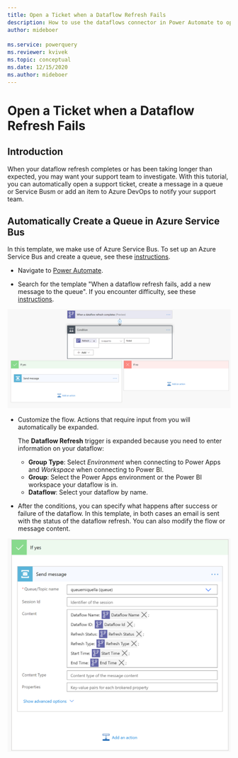 ```yaml
---
title: Open a Ticket when a Dataflow Refresh Fails
description: How to use the dataflows connector in Power Automate to open a ticket when a dataflow refresh fails
author: mideboer

ms.service: powerquery
ms.reviewer: kvivek
ms.topic: conceptual
ms.date: 12/15/2020
ms.author: mideboer
---
```

# Open a Ticket when a Dataflow Refresh Fails

## Introduction

When your dataflow refresh completes or has been taking longer than expected, you may want your support team to investigate. With this tutorial, you can automatically open a support ticket, create a message in a queue or Service Busm or add an item to Azure DevOps to notify your support team.

## Automatically Create a Queue in Azure Service Bus

In this template, we make use of Azure Service Bus. To set up an Azure Service Bus and create a queue, see these [instructions](https://docs.microsoft.com/azure/service-bus-messaging/service-bus-quickstart-portal#create-a-namespace-in-the-azure-portal).

* Navigate to [Power Automate](https://flow.microsoft.com).

* Search for the template "When a dataflow refresh fails, add a new message to the queue". If you encounter difficulty, see these [instructions](https://docs.microsoft.com/power-automate/get-started-logic-template).

![example of service bus](media/servicebuscondition.PNG)

* Customize the flow. Actions that require input from you will automatically be expanded.

   The **Dataflow Refresh** trigger is expanded because you need to enter information on your dataflow:
    * **Group Type**: Select *Environment* when connecting to Power Apps and *Workspace* when connecting to Power BI.
    * **Group**: Select the Power Apps environment or the Power BI workspace your dataflow is in.
    * **Dataflow**: Select your dataflow by name.

* After the conditions, you can specify what happens after success or failure of the dataflow. In this template, in both cases an email is sent with the status of the dataflow refresh. You can also modify the flow or message content. 

![example of complete flow in service bus](media/ifyesservice.PNG)
